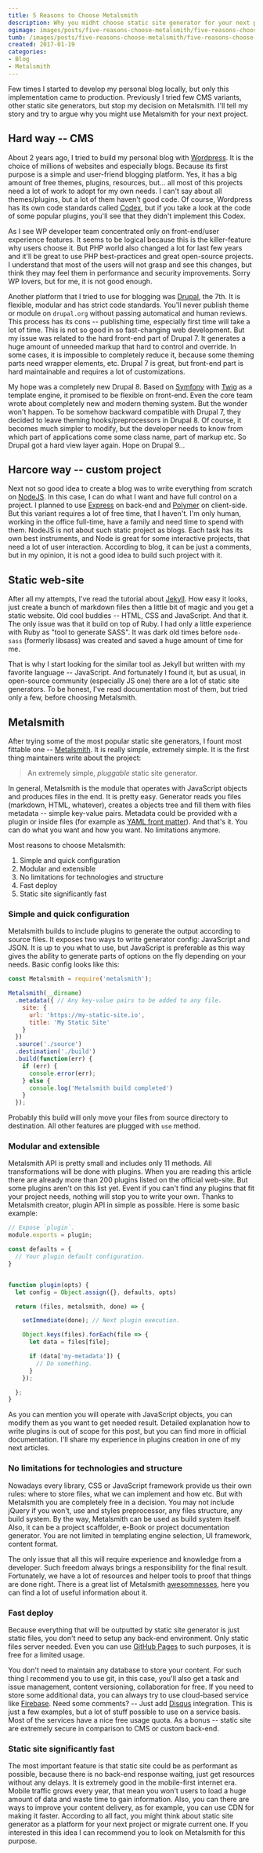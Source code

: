 ```yaml
---
title: 5 Reasons to Choose Metalsmith
description: Why you midht choose static site generator for your next project?
ogimage: images/posts/five-reasons-choose-metalsmith/five-reasons-choose-metalsmith-og.jpg
tumb: /images/posts/five-reasons-choose-metalsmith/five-reasons-choose-metalsmith
created: 2017-01-19
categories:
- Blog
- Metalsmith
---
```

Few times I started to develop my personal blog locally, but only this implementation came to production. Previously I tried few CMS variants, other static site generators, but stop my decision on Metalsmith. I'll tell my story and try to argue why you might use Metalsmith for your next project.

## Hard way -- CMS
About 2 years ago, I tried to build my personal blog with [Wordpress](https://wordpress.org/). It is the choice of millions of websites and especially blogs. Because its first purpose is a simple and user-friend blogging platform. Yes, it has a big amount of free themes, plugins, resources, but... all most of this projects need a lot of work to adopt for my own needs. I can't say about all themes/plugins, but a lot of them haven't good code. Of course, Wordpress has its own code standards called [Codex](https://codex.wordpress.org/), but if you take a look at the code of some popular plugins, you'll see that they didn't implement this Codex.

As I see WP developer team concentrated only on front-end/user experience features. It seems to be logical because this is the killer-feature why users choose it. But PHP world also changed a lot for last few years and it'll be great to use PHP best-practices and great open-source projects. I understand that most of the users will not grasp and see this changes, but think they may feel them in performance and security improvements. Sorry WP lovers, but for me, it is not good enough.

Another platform that I tried to use for blogging was [Drupal](https://www.drupal.org/), the 7th. It is flexible, modular and has strict code standards. You'll never publish theme or module on `drupal.org` without passing automatical and human reviews. This process has its cons -- publishing time, especially first time will take a lot of time. This is not so good in so fast-changing web development. But my issue was related to the hard front-end part of Drupal 7. It generates a huge amount of unneeded markup that hard to control and override. In some cases, it is impossible to completely reduce it, because some theming parts need wrapper elements, etc. Drupal 7 is great, but front-end part is hard maintainable and requires a lot of customizations.

My hope was a completely new Drupal 8. Based on [Symfony](https://symfony.com/) with [Twig](http://twig.sensiolabs.org/) as a template engine, it promised to be flexible on front-end. Even the core team wrote about completely new and modern theming system. But the wonder won't happen. To be somehow backward compatible with Drupal 7, they decided to leave theming hooks/preprocessors in Drupal 8. Of course, it becomes much simpler to modify, but the developer needs to know from which part of applications come some class name, part of markup etc. So Drupal got a hard view layer again. Hope on Drupal 9...

## Harcore way -- custom project
Next not so good idea to create a blog was to write everything from scratch on [NodeJS](https://nodejs.org). In this case, I can do what I want and have full control on a project. I planned to use [Express](http://expressjs.com/) on back-end and [Polymer](https://www.polymer-project.org/) on client-side. But this variant requires a lot of free time, that I haven't. I'm only human, working in the office full-time, have a family and need time to spend with them. NodeJS is not about such static project as blogs. Each task has its own best instruments, and Node is great for some interactive projects, that need a lot of user interaction. According to blog, it can be just a comments, but in my opinion, it is not a good idea to build such project with it.

## Static web-site
After all my attempts, I've read the tutorial about [Jekyll](https://jekyllrb.com/). How easy it looks, just create a bunch of markdown files then a little bit of magic and you get a static website. Old cool buddies -- HTML, CSS and JavaScript. And that it. The only issue was that it build on top of Ruby. I had only a little experience with Ruby as "tool to generate SASS". It was dark old times before `node-sass` (formerly libsass) was created and saved a huge amount of time for me.

That is why I start looking for the similar tool as Jekyll but written with my favorite language -- JavaScript. And fortunately I found it, but as usual, in open-source community (especially JS one) there are a lot of static site generators. To be honest, I've read documentation most of them, but tried only a few, before choosing Metalsmith.

## Metalsmith
After trying some of the most popular static site generators, I fount most fittable one -- [Metalsmith](http://www.metalsmith.io/). It is really simple, extremely simple. It is the first thing maintainers write about the project:

> An extremely simple, _pluggable_ static site generator.

In general, Metalsmith is the module that operates with JavaScript objects and produces files in the end. It is pretty easy. Generator reads you files (markdown, HTML, whatever), creates a  objects tree and fill them with files metadata -- simple key-value pairs. Metadata could be provided with a plugin or inside files (for example as [YAML front matter](http://assemble.io/docs/YAML-front-matter.html)). And that's it. You can do what you want and how you want. No limitations anymore.

Most reasons to choose Metalsmith:
1. Simple and quick configuration
2. Modular and extensible
3. No limitations for technologies and structure
4. Fast deploy
5. Static site significantly fast

### Simple and quick configuration
Metalsmith builds to include plugins to generate the output according to source files. It exposes two ways to write generator config: JavaScript and JSON. It is up to you what to use, but JavaScript is preferable as this way gives the ability to generate parts of options on the fly depending on your needs. Basic config looks like this:

```js
const Metalsmith = require('metalsmith');

Metalsmith(__dirname)
  .metadata({ // Any key-value pairs to be added to any file.
    site: {
      url: 'https://my-static-site.io',
      title: 'My Static Site'
    }
  })
  .source('./source')
  .destination('./build')
  .build(function(err) {
    if (err) {
      console.error(err);
    } else {
      console.log('Metalsmith build completed')
    }
  });
```

Probably this build will only move your files from source directory to destination. All other features are plugged with `use` method.

### Modular and extensible
Metalsmith API is pretty small and includes only 11 methods. All transformations will be done with plugins. When you are reading this article there are already more than 200 plugins listed on the official web-site. But some plugins aren't on this list yet. Event if you can't find any plugins that fit your project needs, nothing will stop you to write your own. Thanks to Metalsmith creator, plugin API in simple as possible. Here is some basic example:

```js
// Expose `plugin`.
module.exports = plugin;

const defaults = {
  // Your plugin default configuration.
}


function plugin(opts) {
  let config = Object.assign({}, defaults, opts)

  return (files, metalsmith, done) => {

    setImmediate(done); // Next plugin execution.

    Object.keys(files).forEach(file => {
      let data = files[file];

      if (data['my-metadata']) {
        // Do something.
      }
    });

  };
}
```

As you can mention you will operate with JavaScript objects, you can modify them as you want to get needed result. Detailed explanation how to write plugins is out of scope for this post, but you can find more in official documentation. I'll share my experience in plugins creation in one of my next articles.

### No limitations for technologies and structure
Nowadays every library, CSS or JavaScript framework provide us their own rules: where to store files, what we can implement and how etc. But with Metalsmith you are completely free in a decision. You may not include jQuery if you won't, use and styles preprocessor, any files structure, any build system. By the way, Metalsmith can be used as build system itself. Also, it can be a project scaffolder, e-Book or project documentation generator. You are not limited in templating engine selection, UI framework, content format.

The only issue that all this will require experience and knowledge from a developer. Such freedom always brings a responsibility for the final result. Fortunately, we have a lot of resources and helper tools to proof that things are done right. There is a great list of Metalsmith [awesomnesses](https://github.com/metalsmith/awesome-metalsmith), here you can find a lot of useful information about it.

### Fast deploy
Because everything that will be outputted by static site generator is just static files, you don't need to setup any back-end environment. Only static files server needed. Even you can use [GitHub Pages](https://pages.github.com/) to such purposes, it is free for a limited usage.

You don't need to maintain any database to store your content. For such thing I recommend you to use git, in this case, you'll also get a task and issue management, content versioning, collaboration for free. If you need to store some additional data, you can always try to use cloud-based service like [Firebase](https://firebase.google.com/). Need some comments? -- Just add [Disqus](https://disqus.com/) integration. This is just a few examples, but a lot of stuff possible to use on a service basis. Most of the services have a nice free usage quota. As a bonus -- static site are extremely secure in comparison to CMS or custom back-end.

### Static site significantly fast
The most important feature is that static site could be as performant as possible, because there is no back-end response waiting, just get resources without any delays. It is extremely good in the mobile-first internet era. Mobile traffic grows every year, that mean you won't users to load a huge amount of data and waste time to gain information. Also, you can there are ways to improve your content delivery, as for example, you can use CDN for making it faster. According to all fact, you might think about static site generator as a platform for your next project or migrate current one. If you interested in this idea I can recommend you to look on Metalsmith for this purpose.
